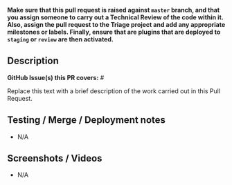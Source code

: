 **Make sure that this pull request is raised against `master` branch, and that you assign someone to carry out a Technical Review of the code within it. Also, assign the pull request to the Triage project and add any appropriate milestones or labels. Finally, ensure that are plugins that are deployed to `staging` or `review` are then activated.**

## Description

**GitHub Issue(s) this PR covers:** #

Replace this text with a brief description of the work carried out in this Pull Request.

## Testing / Merge / Deployment notes

- N/A

## Screenshots / Videos

- N/A
